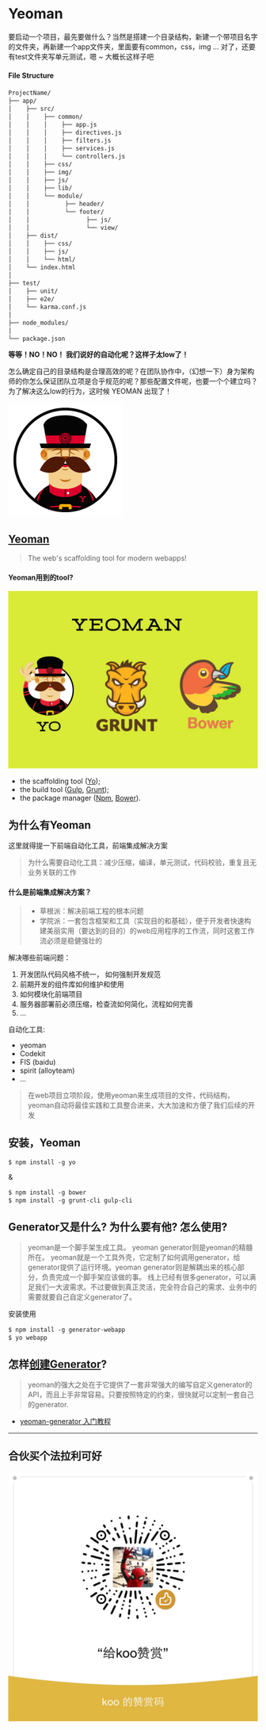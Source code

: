 # Yeoman

要启动一个项目，最先要做什么？当然是搭建一个目录结构，新建一个带项目名字的文件夹，再新建一个app文件夹，里面要有common，css，img ... 对了，还要有test文件夹写单元测试，嗯 ~ 大概长这样子吧


#### File Structure
```
ProjectName/
├── app/
│    ├── src/
│    │    ├── common/
│    │    │    ├── app.js
│    │    │    ├── directives.js
│    │    │    ├── filters.js
│    │    │    ├── services.js
│    │    │    └── controllers.js
│    │    ├── css/
│    │    ├── img/
│    │    ├── js/
│    │    ├── lib/
│    │    └── module/
│    │          ├── header/
│    │          └── footer/
│    │                ├── js/
│    │                └── view/
│    ├── dist/
│    │    ├── css/
│    │    ├── js/
│    │    └── html/
│    └── index.html
│                 
├── test/
│    ├── unit/
│    ├── e2e/
│    └── karma.conf.js
│
├── node_modules/
│
└── package.json
```

**等等！NO！NO！ 我们说好的自动化呢？这样子太low了！**

怎么确定自己的目录结构是合理高效的呢？在团队协作中，（幻想一下）身为架构师的你怎么保证团队立项是合乎规范的呢？那些配置文件呢，也要一个个建立吗？为了解决这么low的行为，这时候 YEOMAN 出现了！

![yeoman](../../assets/images/yeoman/yo.png)

## [Yeoman](http://yeoman.io/)

> The web's scaffolding tool for modern webapps!

#### Yeoman用到的tool?

![yeoman](../../assets/images/yeoman/yeoman.jpg)

* the scaffolding tool ([Yo](http://yeoman.io/));
* the build tool ([Gulp](https://gulpjs.com/), [Grunt](https://gruntjs.com/));
* the package manager ([Npm](https://www.npmjs.com/), [Bower](https://bower.io/)).

## 为什么有Yeoman

这里就得提一下前端自动化工具，前端集成解决方案

> 为什么需要自动化工具：减少压缩，编译，单元测试，代码校验，重复且无业务关联的工作

#### 什么是前端集成解决方案？
> * 草根派：解决前端工程的根本问题
> * 学院派：一套包含框架和工具（实现目的和基础），便于开发者快速构建美丽实用（要达到的目的）的web应用程序的工作流，同时这套工作流必须是稳健强壮的

解决哪些前端问题：
1. 开发团队代码风格不统一，	如何强制开发规范
2. 前期开发的组件库如何维护和使用
3. 如何模块化前端项目
4. 服务器部署前必须压缩，检查流如何简化，流程如何完善
5. ...

自动化工具:
* yeoman
* Codekit	
* FIS (baidu)
* spirit (alloyteam)
* ...

> 在web项目立项阶段，使用yeoman来生成项目的文件，代码结构，yeoman自动将最佳实践和工具整合进来，大大加速和方便了我们后续的开发

## 安装，Yeoman
```
$ npm install -g yo
```
&
```
$ npm install -g bower
$ npm install -g grunt-cli gulp-cli
```


## Generator又是什么? 为什么要有他? 怎么使用?

> yeoman是一个脚手架生成工具。
  yeoman generator则是yeoman的精髓所在。
  yeoman就是一个工具外壳，它定制了如何调用generator，给generator提供了运行环境。yeoman generator则是解耦出来的核心部分，负责完成一个脚手架应该做的事。
  线上已经有很多generator，可以满足我们一大波需求。不过要做到真正灵活，完全符合自己的需求、业务中的需要就要自己自定义generator了。

安装使用
```
$ npm install -g generator-webapp
$ yo webapp
```

## 怎样[创建Generator](http://yeoman.io/authoring/index.html)?

> yeoman的强大之处在于它提供了一套非常强大的编写自定义generator的API，而且上手非常容易。只要按照特定的约束，很快就可以定制一套自己的generator.

* [yeoman-generator 入门教程](https://segmentfault.com/a/1190000005827971#articleHeader2)

---
## 合伙买个法拉利可好
![WX](../../assets/images/wx.jpg)









